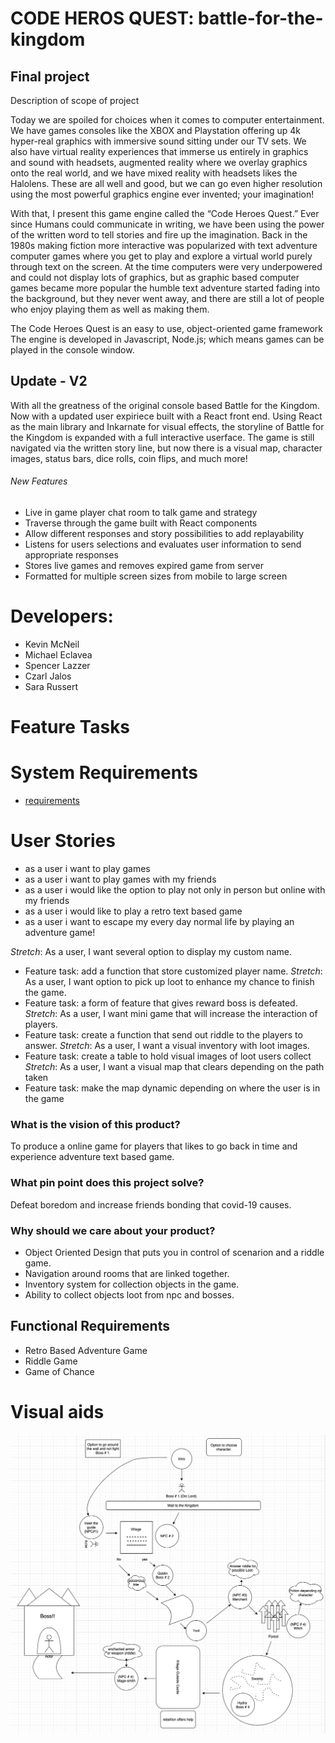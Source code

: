 # CODE HEROS QUEST: battle-for-the-kingdom

## Final project

Description of scope of project

Today we are spoiled for choices when it comes to computer entertainment. We have games consoles like the XBOX and Playstation offering up 4k hyper-real graphics with immersive sound sitting under our TV sets. We also have virtual reality experiences that immerse us entirely in graphics and sound with headsets, augmented reality where we overlay graphics onto the real world, and we have mixed reality with headsets likes the Halolens. These are all well and good, but we can go even higher resolution using the most powerful graphics engine ever invented; your imagination!

With that, I present this game engine called the “Code Heroes Quest.” Ever since Humans could communicate in writing, we have been using the power of the written word to tell stories and fire up the imagination. Back in the 1980s making fiction more interactive was popularized with text adventure computer games where you get to play and explore a virtual world purely through text on the screen. At the time computers were very underpowered and could not display lots of graphics, but as graphic based computer games became more popular the humble text adventure started fading into the background, but they never went away, and there are still a lot of people who enjoy playing them as well as making them.

The Code Heroes Quest is an easy to use, object-oriented game framework The engine is developed in Javascript, Node.js; which means games can be played in the console window.

## Update - V2

With all the greatness of the original console based Battle for the Kingdom. Now with a updated user expiriece built with a React front end. Using React as the main library and Inkarnate for visual effects, the storyline of Battle for the Kingdom is expanded with a full interactive userface. The game is still navigated via the written story line, but now there is a visual map, character images, status bars, dice rolls, coin flips, and much more!

###### New Features

- Live in game player chat room to talk game and strategy
- Traverse through the game built with React components
- Allow different responses and story possibilities to add replayability
- Listens for users selections and evaluates user information to send appropriate responses
- Stores live games and removes expired game from server
- Formatted for multiple screen sizes from mobile to large screen


# Developers: 

- Kevin McNeil
- Michael Eclavea
- Spencer Lazzer
- Czarl Jalos
- Sara Russert

# Feature Tasks

# System Requirements 
- [requirements](./requirements.md)

# User Stories

+ as a user i want to play games 
+ as a user i want to play games with my friends 
+ as a user i would like the option to play not only in person but online with my friends 
+ as a user i would like to play a retro text based game
+ as a user i want to escape my every day normal life by playing an adventure game!

*Stretch*: As a user, I want several option to display my custom name.
+  Feature task: add a function that store customized player name.
*Stretch*: As a user, I want option to pick up loot to enhance my chance to finish the game.
+  Feature task: a form of feature that gives reward boss is defeated.
*Stretch*: As a user, I want mini game that will increase the interaction of players.
+  Feature task: create a function that  send out riddle to the players to answer.
*Stretch*: As a user, I want a visual inventory with loot images.
+  Feature task: create a table to hold visual images of loot users collect
*Stretch*: As a user, I want a visual map that clears depending on the path taken
+  Feature task: make the map dynamic depending on where the user is in the game

### What is the vision of this product? 

To produce a online game for players that likes to go back in time and experience adventure text based game.

### What pin point does this project solve?

Defeat boredom and increase friends bonding that covid-19 causes.

### Why should we care about your product?

+ Object Oriented Design that puts you in control of scenarion and a riddle game.
+ Navigation around rooms that are linked together.
+ Inventory system for collection objects in the game.
+ Ability to collect objects loot from npc and bosses.

## Functional Requirements

+ Retro Based Adventure Game
+ Riddle Game
+ Game of Chance

# Visual aids
![gameflow UML](./assets/gameflow.png)
